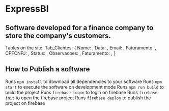 # ExpressBI

## Software developed for a finance company to store the company's customers.

Tables on the site:
    Tab_Clientes: {
        Nome: ,
        Data: ,
        Email: ,
        Faturamento: ,
        CPFCNPJ: ,
        Status: ,
        Observacoes: ,
        Faturamento: ,
    }


## How to Publish a software

Runs `npm install` to download all dependencies to your software
Runs `npm start` to execute the software on development mode
Runs `npm run build` to build the project
Runs `firebase login` to login on firebase
Runs `firebase init` to open the firebase project
Runs `firebase deploy` to publish the project on firebase